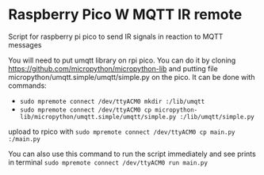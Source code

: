 # Raspberry Pico W MQTT IR remote
Script for raspberry pi pico to send IR signals in reaction to MQTT messages

You will need to put umqtt library on rpi pico. You can do it by cloning https://github.com/micropython/micropython-lib and putting file micropython/umqtt.simple/umqtt/simple.py on the pico. It can be done with commands:
  - `sudo mpremote connect /dev/ttyACM0 mkdir :/lib/umqtt`
  - `sudo mpremote connect /dev/ttyACM0 cp micropython-lib/micropython/umqtt.simple/umqtt/simple.py :/lib/umqtt/simple.py`

upload to rpico with 
`sudo mpremote connect /dev/ttyACM0 cp main.py :/main.py`

You can also use this command to run the script immediately and see prints in terminal
`sudo mpremote connect /dev/ttyACM0 run main.py`

